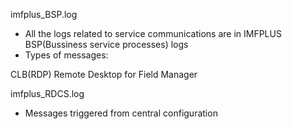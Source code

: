 imfplus_BSP.log
- All the logs related to service communications are in IMFPLUS BSP(Bussiness service processes) logs
- Types of messages: 

CLB(RDP) Remote Desktop for Field Manager

imfplus_RDCS.log
- Messages triggered from central configuration 